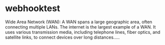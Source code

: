 # webhooktest

Wide Area Network (WAN): A WAN spans a large geographic area, often connecting multiple LANs. The internet is the largest example of a WAN. It uses various transmission media, including telephone lines, fiber optics, and satellite links, to connect devices over long distances.....
